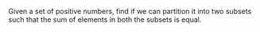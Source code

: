 Given a set of positive numbers, find if we can partition it into two subsets such that the sum of elements in both the subsets is equal.